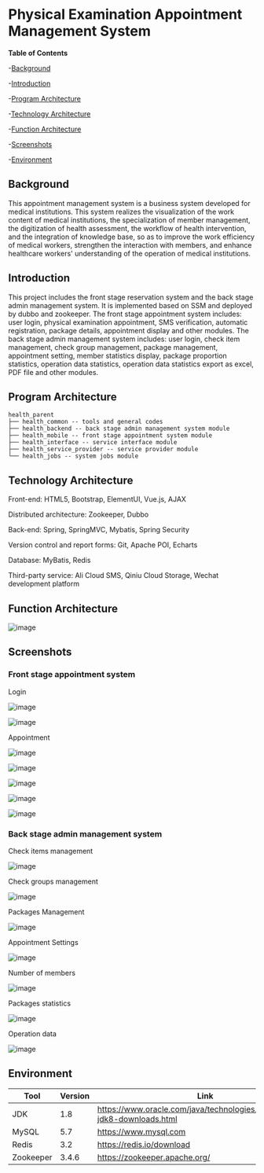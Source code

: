 # Physical Examination Appointment Management System

**Table of Contents**

-[Background](https://github.com/Edwin-Xuanyuan-Ji/Physical-Examination-Appointment-System/tree/main/Background)

-[Introduction](https://github.com/Edwin-Xuanyuan-Ji/Physical-Examination-Appointment-System/tree/main/Introduction)

-[Program Architecture](https://github.com/Edwin-Xuanyuan-Ji/Physical-Examination-Appointment-System/tree/main/Program-Architecture)

-[Technology Architecture](https://github.com/Edwin-Xuanyuan-Ji/Physical-Examination-Appointment-System/tree/main/Technology-Architecture)

-[Function Architecture](https://github.com/Edwin-Xuanyuan-Ji/Physical-Examination-Appointment-System/tree/main/Function-Architecture)

-[Screenshots](https://github.com/Edwin-Xuanyuan-Ji/Physical-Examination-Appointment-System/tree/main/Screenshots)

-[Environment](https://github.com/Edwin-Xuanyuan-Ji/Physical-Examination-Appointment-System/tree/main/Environment)

## Background
This appointment management system is a business system developed for medical institutions. This system realizes the visualization of the work content of medical institutions, the specialization of member management, the digitization of health assessment, the workflow of health intervention, and the integration of knowledge base, so as to improve the work efficiency of medical workers, strengthen the interaction with members, and enhance healthcare workers' understanding of the operation of medical institutions.

## Introduction
This project includes the front stage reservation system and the back stage admin management system. It is implemented based on SSM and deployed by dubbo and zookeeper. The front stage appointment system includes: user login, physical examination appointment, SMS verification, automatic registration, package details, appointment display and other modules. The back stage admin management system includes: user login, check item management, check group management, package management, appointment setting, member  statistics display, package proportion statistics, operation data statistics, operation data statistics export as excel, PDF file and other modules.

## Program Architecture

    health_parent
    ├── health_common -- tools and general codes
    ├── health_backend -- back stage admin management system module
    ├── health_mobile -- front stage appointment system module
    ├── health_interface -- service interface module
    ├── health_service_provider -- service provider module
    └── health_jobs -- system jobs module

## Technology Architecture

Front-end: HTML5, Bootstrap, ElementUI, Vue.js, AJAX

Distributed architecture: Zookeeper, Dubbo

Back-end: Spring, SpringMVC, Mybatis, Spring Security

Version control and report forms: Git, Apache POI, Echarts

Database: MyBatis, Redis

Third-party service: Ali Cloud SMS, Qiniu Cloud Storage, Wechat development platform

## Function Architecture

![image](https://user-images.githubusercontent.com/81521033/180389358-dd291025-eaba-4087-98c2-375419e5b2a4.png)



## Screenshots
### Front stage appointment system
Login

![image](https://user-images.githubusercontent.com/81521033/180381112-a1a27134-6cc7-43e6-bddd-e80b0368f36c.png)

![image](https://user-images.githubusercontent.com/81521033/180381243-51bf88c9-cbc2-4dc2-a4a1-3bd28ce90a46.png)

Appointment

![image](https://user-images.githubusercontent.com/81521033/180381472-eef31c75-299e-4c6d-bdc0-9d638fca99ae.png)

![image](https://user-images.githubusercontent.com/81521033/180381542-93634956-4e43-4b55-aa0f-5b527f26ee02.png)

![image](https://user-images.githubusercontent.com/81521033/180381644-3359f5eb-3797-4819-8c0b-c8e1067865fc.png)

![image](https://user-images.githubusercontent.com/81521033/180381713-9be51da7-8429-4e1f-8590-38e18586c453.png)

![image](https://user-images.githubusercontent.com/81521033/180382467-0625ad20-0272-41a2-92e9-68a2d024d10a.png)

### Back stage admin management system
Check items management

![image](https://user-images.githubusercontent.com/81521033/180382363-dcc9df8f-c36c-4069-9695-f94747d01d55.png)

Check groups management

![image](https://user-images.githubusercontent.com/81521033/180382842-97742aac-8832-422f-87b1-5e81a77bdf21.png)

Packages Management

![image](https://user-images.githubusercontent.com/81521033/180382975-e5ca301c-dade-4fb3-ac4b-d83ddf8f6d5d.png)

Appointment Settings

![image](https://user-images.githubusercontent.com/81521033/180383327-fe0ae375-22e3-428f-a38c-0aea19c9f19a.png)

Number of members

![image](https://user-images.githubusercontent.com/81521033/180383445-caa95f35-9815-42fa-bda7-250e73057677.png)

Packages statistics

![image](https://user-images.githubusercontent.com/81521033/180383548-e461bf18-3ac2-4803-b3d1-cecbd846a965.png)

Operation data

![image](https://user-images.githubusercontent.com/81521033/180383687-d5e6ee67-5331-4ef7-8b95-d31398ffda18.png)

## Environment 
| Tool        | Version     | Link     |
| ----------- | ----------- | --------                                                                 |
| JDK         | 1.8         |https://www.oracle.com/java/technologies/javase/javase-jdk8-downloads.html|
| MySQL       | 5.7         |https://www.mysql.com                                                     |
| Redis       | 3.2         |https://redis.io/download                                                 |
| Zookeeper   | 3.4.6       |https://zookeeper.apache.org/                                             |





